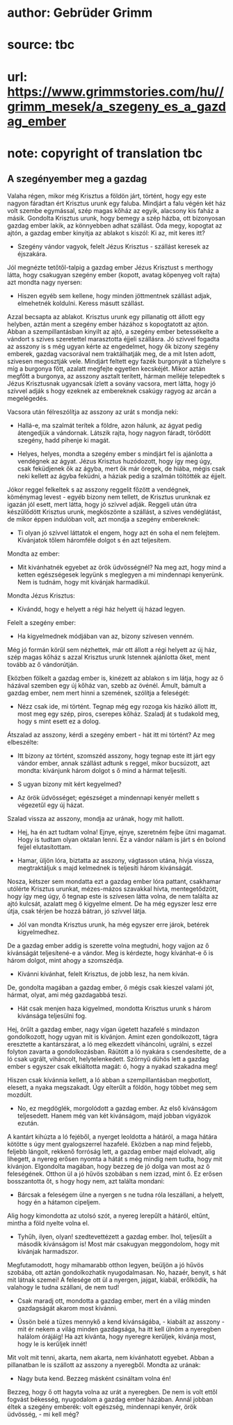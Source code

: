 # author: Gebrüder Grimm
# source: tbc
# url: https://www.grimmstories.com/hu//grimm_mesek/a_szegeny_es_a_gazdag_ember
# note: copyright of translation tbc

## A szegényember meg a gazdag 

Valaha régen, mikor még Krisztus a földön járt, történt, hogy egy este
nagyon fáradtan ért Krisztus urunk egy faluba. Mindjárt a falu végén két
ház volt szembe egymással, szép magas kőház az egyik, alacsony kis faház
a másik. Gondolta Krisztus urunk, hogy bemegy a szép házba, ott
bizonyosan gazdag ember lakik, az könnyebben adhat szállást. Oda megy,
kopogtat az ajtón, a gazdag ember kinyitja az ablakot s kiszól: Ki az,
mit keres itt?

- Szegény vándor vagyok, felelt Jézus Krisztus - szállást keresek az
éjszakára.

Jól megnézte tetőtől-talpig a gazdag ember Jézus Krisztust s merthogy
látta, hogy csakugyan szegény ember (kopott, avatag köpenyeg volt rajta)
azt mondta nagy nyersen:

- Hiszen egyéb sem kellene, hogy minden jöttmentnek szállást adjak,
elmehetnék koldulni. Keress másutt szállást.

Azzal becsapta az ablakot. Krisztus urunk egy pillanatig ott állott egy
helyben, aztán ment a szegény ember házához s kopogtatott az ajtón.
Abban a szempillantásban kinyilt az ajtó, a szegény ember betessékelte a
vándort s szives szeretettel marasztotta éjjeli szállásra. Jó szivvel
fogadta az asszony is s még ugyan kérte az engedelmet, hogy ők bizony
szegény emberek, gazdag vacsorával nem traktálhatják meg, de a mit Isten
adott, szivesen megosztják vele. Mindjárt feltett egy fazék burgonyát a
tűzhelyre s míg a burgonya főtt, azalatt megfejte egyetlen kecskéjét.
Mikor aztán megfőtt a burgonya, az asszony asztalt terített, hárman
melléje telepedtek s Jézus Krisztusnak ugyancsak ízlett a sovány
vacsora, mert látta, hogy jó szívvel adják s hogy ezeknek az embereknek
csakúgy ragyog az arcán a megelégedés.

Vacsora után félreszólítja az asszony az urát s mondja neki:

- Hallá-e, ma szalmát terítek a földre, azon hálunk, az ágyat pedig
átengedjük a vándornak. Látszik rajta, hogy nagyon fáradt, törődött
szegény, hadd pihenje ki magát.

- Helyes, helyes, mondta a szegény ember s mindjárt fel is ajánlotta a
vendégnek az ágyat. Jézus Krisztus huzódozott, hogy így meg úgy, csak
feküdjenek ők az ágyba, mert ők már öregek, de hiába, mégis csak neki
kellett az ágyba feküdni, a háziak pedig a szalmán töltötték az éjjelt.

Jókor reggel felkeltek s az asszony reggelit főzött a vendégnek,
köménymag levest - egyéb bizony nem tellett, de Krisztus urunknak ez
igazán jól esett, mert látta, hogy jó szívvel adják. Reggeli után útra
készűlődött Krisztus urunk, megköszönte a szállást, a szives
vendéglátást, de mikor éppen indulóban volt, azt mondja a szegény
embereknek:

- Ti olyan jó szívvel láttatok el engem, hogy azt én soha el nem
felejtem. Kívánjatok tőlem háromféle dolgot s én azt teljesítem.

Mondta az ember:

- Mit kivánhatnék egyebet az örök üdvösségnél? Na meg azt, hogy mind a
ketten egészségesek legyünk s meglegyen a mi mindennapi kenyerünk. Nem
is tudnám, hogy mit kivánjak harmadikúl.

Mondta Jézus Krisztus:

- Kívándd, hogy e helyett a régi ház helyett új házad legyen.

Felelt a szegény ember:

- Ha kigyelmednek módjában van az, bizony szívesen venném.

Még jó formán körűl sem nézhettek, már ott állott a régi helyett az új
ház, szép magas kőház s azzal Krisztus urunk Istennek ajánlotta őket,
ment tovább az ő vándorútján.

Eközben fölkelt a gazdag ember is, kinézett az ablakon s im látja, hogy
az ő házával szemben egy új kőház van, szebb az övénél. Ámult, bámult a
gazdag ember, nem mert hinni a szemének, szólítja a feleségét:

- Nézz csak ide, mi történt. Tegnap még egy rozoga kis házikó állott
itt, most meg egy szép, piros, cserepes kőház. Szaladj át s tudakold
meg, hogy s mint esett ez a dolog.

Átszalad az asszony, kérdi a szegény embert - hát itt mi történt? Az meg
elbeszélte:

- Itt bizony az történt, szomszéd asszony, hogy tegnap este itt járt
egy vándor ember, annak szállást adtunk s reggel, mikor bucsúzott, azt
mondta: kívánjunk három dolgot s ő mind a hármat teljesíti.

- S ugyan bizony mit kért kegyelmed?

- Az örök üdvösséget; egészséget a mindennapi kenyér mellett s
végezetűl egy új házat.

Szalad vissza az asszony, mondja az urának, hogy mit hallott.

- Hej, ha én azt tudtam volna! Ejnye, ejnye, szeretném fejbe ütni
magamat. Hogy is tudtam olyan oktalan lenni. Ez a vándor nálam is járt s
én bolond fejjel elutasítottam.

- Hamar, üljön lóra, biztatta az asszony, vágtasson utána, hívja
vissza, megtraktáljuk s majd kelmednek is teljesíti három kivánságát.

Nosza, kétszer sem mondatta ezt a gazdag ember lóra pattant, csakhamar
utólérte Krisztus urunkat, mézes-mázos szavakkal hívta, mentegetődzött,
hogy így meg úgy, ő tegnap este is szívesen látta volna, de nem találta
az ajtó kulcsát, azalatt meg ő kigyelme elment. De ha még egyszer lesz
erre útja, csak térjen be hozzá bátran, jó szívvel látja.

- Jól van mondta Krisztus urunk, ha még egyszer erre járok, betérek
kigyelmedhez.

De a gazdag ember addig is szerette volna megtudni, hogy vajjon az ő
kívánságát teljesítené-e a vándor. Meg is kérdezte, hogy kívánhat-e ő is
három dolgot, mint ahogy a szomszédja.

- Kívánni kívánhat, felelt Krisztus, de jobb lesz, ha nem kíván.

De, gondolta magában a gazdag ember, ő mégis csak kieszel valami jót,
hármat, olyat, ami még gazdagabbá teszi.

- Hát csak menjen haza kigyelmed, mondotta Krisztus urunk s három
kívánsága teljesülni fog.

Hej, örűlt a gazdag ember, nagy vígan ügetett hazafelé s mindazon
gondolkozott, hogy ugyan mit is kívánjon. Amint ezen gondolkozott, tágra
eresztette a kantárszárat, a ló meg elkezdett viháncolni, ugrálni, s
ezzel folyton zavarta a gondolkozásban. Ráütött a ló nyakára s
csendesítette, de a ló csak ugrált, viháncolt, helytelenkedett. Szörnyű
dühös lett a gazdag ember s egyszer csak elkiáltotta magát: ó, hogy a
nyakad szakadna meg!

Hiszen csak kívánnia kellett, a ló abban a szempillantásban megbotlott,
elesett, a nyaka megszakadt. Úgy elterűlt a földön, hogy többet meg sem
mozdúlt.

- No, ez megdöglék, morgolódott a gazdag ember. Az első kívánságom
teljesedett. Hanem még van két kivánságom, majd jobban vigyázok ezután.

A kantárt kihúzta a ló fejéből, a nyerget leoldotta a hátáról, a maga
hátára kötötte s úgy ment gyalogszerrel hazafelé. Eközben a nap mind
feljebb, feljebb lángolt, rekkenő forróság lett, a gazdag ember majd
elolvadt, alig lihegett, a nyereg erősen nyomta a hátát s még mindig nem
tudta, hogy mit kívánjon. Elgondolta magában, hogy bezzeg de jó dolga
van most az ő feleségének. Otthon ül a jó hűvös szobában s nem izzad,
mint ő. Ez erősen bosszantotta őt, s hogy hogy nem, azt találta mondani:

- Bárcsak a feleségem ülne a nyergen s ne tudna róla leszállani, a
helyett, hogy én a hátamon cipeljem.

Alig hogy kimondotta az utolsó szót, a nyereg lerepűlt a hátáról,
eltűnt, mintha a föld nyelte volna el.

- Tyhűh, ilyen, olyan! szedtevettézett a gazdag ember. Ihol, teljesűlt
a második kívánságom is! Most már csakugyan meggondolom, hogy mit
kívánjak harmadszor.

Megfutamodott, hogy mihamarabb otthon legyen, beüljön a jó hűvös
szobába, ott aztán gondolkozhatik nyugodalmasan. No, hazaér, benyit, s
hát mit látnak szemei! A felesége ott ül a nyergen, jajgat, kiabál,
erőlködik, ha valahogy le tudna szállani, de nem tud!

- Csak maradj ott, mondotta a gazdag ember, mert én a világ minden
gazdagságát akarom most kívánni.

- Üssön belé a tüzes mennykő a kend kívánságába, - kiabált az asszony -
mit ér nekem a világ minden gazdagsága, ha itt kell ülnöm a nyeregben
halálom órájáig! Ha azt kívánta, hogy nyeregre kerűljek, kívánja most,
hogy le is kerűljek innét!

Mit volt mit tenni, akarta, nem akarta, nem kívánhatott egyebet. Abban a
pillanatban le is szállott az asszony a nyeregből. Mondta az urának:

- Nagy buta kend. Bezzeg másként csináltam volna én!

Bezzeg, hogy ő ott hagyta volna az urát a nyeregben. De nem is volt
ettől fogvást békesség, nyugodalom a gazdag ember házában. Annál jobban
éltek a szegény emberék: volt egészség, mindennapi kenyér, örök
üdvösség, - mi kell még?
